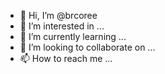 - 👋 Hi, I’m @brcoree
- 👀 I’m interested in ...
- 🌱 I’m currently learning ...
- 💞️ I’m looking to collaborate on ...
- 📫 How to reach me ...

<!---
brcoree/brcoree is a ✨ special ✨ repository because its `README.md` (this file) appears on your GitHub profile.
You can click the Preview link to take a look at your changes.
--->

